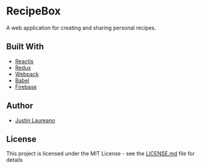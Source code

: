 # RecipeBox

A web application for creating and sharing personal recipes.

## Built With

* [Reactjs](https://reactjs.org/)
* [Redux](https://redux.js.org/)
* [Webpack](https://webpack.js.org/)
* [Babel](https://babeljs.io/)
* [Firebase](https://firebase.google.com/)

## Author

* [Justin Laureano](https://justinlaureano.com)

## License

This project is licensed under the MIT License - see the [LICENSE.md](LICENSE.md) file for details